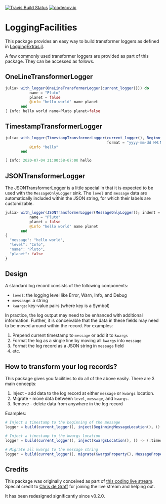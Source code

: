 [![Travis Build Status](https://travis-ci.org/tk3369/LoggingFacilities.jl.svg?branch=master)](https://travis-ci.org/tk3369/LoggingFacilities.jl)
[![codecov.io](http://codecov.io/github/tk3369/LoggingFacilities.jl/coverage.svg?branch=master)](http://codecov.io/github/tk3369/LoggingFacilities.jl?branch=master)

# LoggingFacilities

This package provides an easy way to build transformer loggers as defined in
[LoggingExtras.jl](https://github.com/oxinabox/LoggingExtras.jl).

A few commonly used transformer loggers are provided as part of this package.
They can be accessed as follows.

## OneLineTransformerLogger
```julia
julia> with_logger(OneLineTransformerLogger(current_logger())) do
           name = "Pluto"
           planet = false
           @info "hello world" name planet
       end
[ Info: hello world name=Pluto planet=false
```

## TimestampTransformerLogger
```julia
julia> with_logger(TimestampTransformerLogger(current_logger(), BeginningMessageLocation();
                                              format = "yyyy-mm-dd HH:MM:SSz")) do
           @info "hello"
       end

[ Info: 2020-07-04 21:00:58-07:00 hello
```

## JSONTransformerLogger

The JSONTransformerLogger is a little special in that it is expected to be used with
the `MessageOnlyLogger` sink.  The `level` and `message` data are automatically
included within the JSON string, for which their labels are customizable.

```julia
julia> with_logger(JSONTransformerLogger(MessageOnlyLogger(); indent = 2)) do
           name = "Pluto"
           planet = false
           @info "hello world" name planet
       end
{
  "message": "hello world",
  "level": "Info",
  "name": "Pluto",
  "planet": false
}
```

## Design

A standard log record consists of the following components:
- `level`: the logging level like Error, Warn, Info, and Debug
- `messasge`: a string
- `kwargs`: key-value pairs (where key is a Symbol)

In practice, the log output may need to be enhanced with additional information.
Further, it is conceivable that the data in these fields may need to be moved
around within the record.  For examples:

1. Prepend current timestamp to `message` or add it to `kwargs`
2. Format the log as a single line by moving all `kwargs` into `message`
3. Format the log record as a JSON string in `message` field
4. etc.

## How to transform your log records?

This package gives you facilities to do all of the above easily.  There are 3 main
concepts:
1. Inject - add data to the log record at either `message` or `kwargs` location.
2. Migrate - move data between `level`, `message`, and `kwargs`.
3. Remove - delete data from anywhere in the log record

Examples:

```julia
# Inject a timestamp to the beginning of the message
logger = build(current_logger(), inject(BeginningMessageLocation(), () -> now()))

# Inject a timestamp to the kwargs location
logger = build(current_logger(), inject(KwargsLocation(), () -> (:timestamp => now(),)))

# Migrate all kwargs to the message string
logger = build(current_logger(), migrate(KwargsProperty(), MessageProperty()))
```

## Credits

This package was originally conceived as part of [this coding live stream](https://www.youtube.com/watch?v=89xlkSUh_dA). Special credit to [Chris de Graff](https://github.com/christopher-dG) for joining
the live stream and helping out.

It has been redesigned significantly since v0.2.0.

